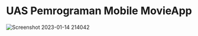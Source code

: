 # UAS Pemrograman Mobile MovieApp
![Screenshot 2023-01-14 214042](https://user-images.githubusercontent.com/56013764/212480604-9b91de07-0f46-4d71-89d4-d4090a6cb681.png)

